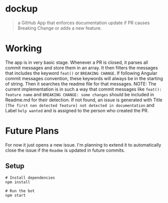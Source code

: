 # dockup

> a GitHub App that enforces documentation update if PR causes Breaking Change or adds a new feature.

# Working
The app is in very basic stage. Whenever a PR is closed, it parses all commit messages and store them in an array. It then filters the messages that includes the keyword `feat()` or `BREAKING CHANGE`. If following Angular commit messages convention, these keywords will always be in the starting of string. Then it searches the readme file for that messages.
NOTE: The current implementation is in such a way that commit messages like `feat(): feature name` and `BREAKING CHANGE: some changes` should be included in Readme.md for their detection.
If not found, an issue is generated with Title `[The first non detected feature] not detected in documentation` and Label `help wanted` and is assigned to the person who created the PR.

# Future Plans

For now it just opens a new issue. I'm planning to extend it to automatically close the issue if the `Readme` is updated in future commits.




## Setup

```
# Install dependencies
npm install

# Run the bot
npm start
```


